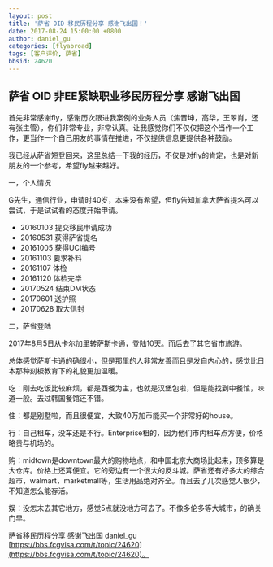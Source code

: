 ```yaml
---
layout: post
title: '萨省 OID 移民历程分享 感谢飞出国！'
date: 2017-08-24 15:00:00 +0800
author: daniel_gu 
categories: [flyabroad]
tags: [客户评价, 萨省]
bbsid: 24620
---
```


## 萨省 OID 非EE紧缺职业移民历程分享 感谢飞出国

首先非常感谢fly，感谢历次跟进我案例的业务人员（焦晋坤，高华，王翠肖，还有张主管），你们非常专业，非常认真。让我感觉你们不仅仅把这个当作一个工作，更当作一个自己朋友的事情在推进，不仅提供信息更提供各种鼓励。

我已经从萨省短登回来，这里总结一下我的经历，不仅是对fly的肯定，也是对新朋友的一个参考，希望fly越来越好。

一，个人情况

G先生，通信行业，申请时40岁，本来没有希望，但fly告知加拿大萨省提名可以尝试，于是试试看的态度开始申请。

- 20160103  提交移民申请成功
- 20160531  获得萨省提名
- 20161005  获得UCI编号
- 20161103  要求补料
- 20161107  体检
- 20161120  体检完毕
- 20170524  结束DM状态
- 20170601  送护照 
- 20170628  取大信封

二，萨省登陆

2017年8月5日从卡尔加里转萨斯卡通，登陆10天。而后去了其它省市旅游。

总体感觉萨斯卡通的确很小，但是那里的人非常友善而且是发自内心的，感觉比日本那种刻板教育下的礼貌更加温暖。

吃：刚去吃饭比较麻烦，都是西餐为主，也就是汉堡包啦，但是能找到中餐馆，味道一般。去过韩国餐馆还不错。

住：都是别墅啦，而且很便宜，大致40万加币能买一个非常好的house。

行：自己租车，没车还是不行。Enterprise租的，因为他们市内租车点方便，价格略贵与机场的。

购：midtown是downtown最大的购物地点，和中国北京大商场比起来，顶多算是大仓库。价格上还算便宜。它的旁边有一个很大的反斗城。萨省还有好多大的综合超市，walmart，marketmall等，生活用品绝对齐全。而且去了几次感觉人很少，不知道怎么能存活。

娱：没怎末去其它地方，感觉5点就没地方可去了。不像多伦多等大城市，的确关门早。

萨省移民历程分享 感谢飞出国 daniel_gu [https://bbs.fcgvisa.com/t/topic/24620](https://bbs.fcgvisa.com/t/topic/24620)。